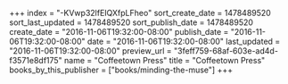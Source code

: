 +++
index = "-KVwp32lfEIQXfpLFheo"
sort_create_date = 1478489520
sort_last_updated = 1478489520
sort_publish_date = 1478489520
create_date = "2016-11-06T19:32:00-08:00"
publish_date = "2016-11-06T19:32:00-08:00"
date = "2016-11-06T19:32:00-08:00"
last_updated = "2016-11-06T19:32:00-08:00"
preview_url = "3feff759-68af-603e-ad4d-f3571e8df175"
name = "Coffeetown Press"
title = "Coffeetown Press"
books_by_this_publisher = ["books/minding-the-muse"]
+++
